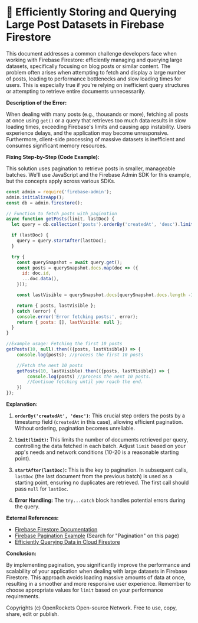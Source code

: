 # 🐞 Efficiently Storing and Querying Large Post Datasets in Firebase Firestore


This document addresses a common challenge developers face when working with Firebase Firestore: efficiently managing and querying large datasets, specifically focusing on blog posts or similar content.  The problem often arises when attempting to fetch and display a large number of posts, leading to performance bottlenecks and slow loading times for users.  This is especially true if you're relying on inefficient query structures or attempting to retrieve entire documents unnecessarily.

**Description of the Error:**

When dealing with many posts (e.g., thousands or more), fetching all posts at once using `get()` or a query that retrieves too much data results in slow loading times, exceeding Firebase's limits and causing app instability.  Users experience delays, and the application may become unresponsive.  Furthermore, client-side processing of massive datasets is inefficient and consumes significant memory resources.

**Fixing Step-by-Step (Code Example):**

This solution uses pagination to retrieve posts in smaller, manageable batches.  We'll use JavaScript and the Firebase Admin SDK for this example, but the concepts apply across various SDKs.


```javascript
const admin = require('firebase-admin');
admin.initializeApp();
const db = admin.firestore();

// Function to fetch posts with pagination
async function getPosts(limit, lastDoc) {
  let query = db.collection('posts').orderBy('createdAt', 'desc').limit(limit); // Order by a timestamp field

  if (lastDoc) {
    query = query.startAfter(lastDoc);
  }

  try {
    const querySnapshot = await query.get();
    const posts = querySnapshot.docs.map(doc => ({
      id: doc.id,
      ...doc.data(),
    }));

    const lastVisible = querySnapshot.docs[querySnapshot.docs.length -1]; //Get the last visible document

    return { posts, lastVisible };
  } catch (error) {
    console.error('Error fetching posts:', error);
    return { posts: [], lastVisible: null };
  }
}

//Example usage: Fetching the first 10 posts
getPosts(10, null).then(({posts, lastVisible}) => {
    console.log(posts); //process the first 10 posts

    //Fetch the next 10 posts
    getPosts(10, lastVisible).then(({posts, lastVisible}) => {
        console.log(posts) //process the next 10 posts.
        //Continue fetching until you reach the end.
    })
});

```

**Explanation:**

1. **`orderBy('createdAt', 'desc')`:**  This crucial step orders the posts by a timestamp field (`createdAt` in this case), allowing efficient pagination.  Without ordering, pagination becomes unreliable.

2. **`limit(limit)`:**  This limits the number of documents retrieved per query, controlling the data fetched in each batch.  Adjust `limit` based on your app's needs and network conditions (10-20 is a reasonable starting point).

3. **`startAfter(lastDoc)`:** This is the key to pagination.  In subsequent calls, `lastDoc` (the last document from the previous batch) is used as a starting point, ensuring no duplicates are retrieved.  The first call should pass `null` for `lastDoc`.


4. **Error Handling:** The `try...catch` block handles potential errors during the query.


**External References:**

* [Firebase Firestore Documentation](https://firebase.google.com/docs/firestore)
* [Firebase Pagination Example](https://firebase.google.com/docs/firestore/query-data/query-cursors#paginate_a_query) (Search for "Pagination" on this page)
* [Efficiently Querying Data in Cloud Firestore](https://cloud.google.com/firestore/docs/query-data/efficient-queries)

**Conclusion:**

By implementing pagination, you significantly improve the performance and scalability of your application when dealing with large datasets in Firebase Firestore. This approach avoids loading massive amounts of data at once, resulting in a smoother and more responsive user experience. Remember to choose appropriate values for `limit` based on your performance requirements.


Copyrights (c) OpenRockets Open-source Network. Free to use, copy, share, edit or publish.

